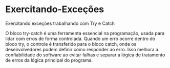 # Exercitando-Exceções
Exercitando exceções trabalhando com Try e Catch

O bloco try-catch é uma ferramenta essencial na programação, usada para lidar com erros de forma controlada. Quando um erro ocorre dentro do bloco try, o controle é transferido para o bloco catch, onde os desenvolvedores podem definir como responder ao erro. Isso melhora a confiabilidade do software ao evitar falhas e separar a lógica de tratamento de erros da lógica principal do programa.
